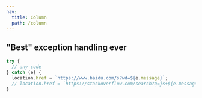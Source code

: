 ```yaml
---
nav:
  title: Column
  path: /column
---
```


## "Best" exception handling ever

```ts
try {
  // any code
} catch (e) {
  location.href = `https://www.baidu.com/s?wd=${e.message}`;
  // location.href = `https://stackoverflow.com/search?q=js+${e.message}`;
}
```
